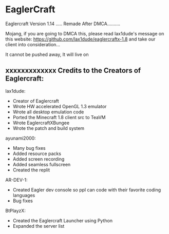 # EaglerCraft
Eaglercraft Version 1.14 ..... Remade After DMCA..........

Mojang, if you are going to DMCA this, please read lax1dude's message on this website: https://github.com/lax1dude/eaglercraftx-1.8 and take our client into consideration...

It cannot be pushed away, It will live on

xxxxxxxxxxxxx
Credits to the Creators of Eaglercraft:
-
lax1dude:  
  - Creator of Eaglercraft
  - Wrote HW accelerated OpenGL 1.3 emulator
  - Wrote all desktop emulation code
  - Ported the Minecraft 1.8 client src to TeaVM
  - Wrote EaglercraftXBungee
  - Wrote the patch and build system
 
 ayunami2000:
  - Many bug fixes
  - Added resource packs
  - Added screen recording
  - Added seamless fullscreen
  - Created the replit

 AR-DEV-1:
  - Created Eagler dev console so ppl can code with their favorite coding languages
  - Bug fixes

 BtPlayzX:
 - Created the Eaglercraft Launcher using Python
 - Expanded the server list
